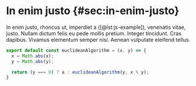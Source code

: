 # In enim justo {#sec:in-enim-justo}

In enim justo, rhoncus ut, imperdiet a ([@lst:js-example]), venenatis vitae, justo. Nullam dictum felis eu pede mollis pretium. Integer tincidunt. Cras dapibus. Vivamus elementum semper nisi. Aenean vulputate eleifend tellus.

```{.js #lst:js-example caption="Javascript"}
export default const euclideanAlgorithm = (x, y) => {
  x = Math.abs(x);
  y = Math.abs(y);

  return (y === 0) ? a : euclideanAlgorithm(y, x % y);
}
```
